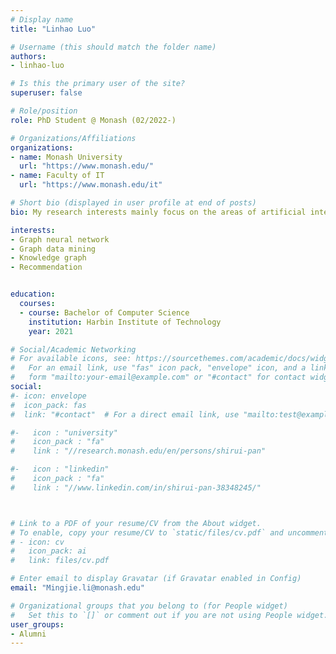```yaml
---
# Display name
title: "Linhao Luo"

# Username (this should match the folder name)
authors:
- linhao-luo

# Is this the primary user of the site?
superuser: false

# Role/position
role: PhD Student @ Monash (02/2022-)

# Organizations/Affiliations
organizations:
- name: Monash University
  url: "https://www.monash.edu/"
- name: Faculty of IT
  url: "https://www.monash.edu/it"

# Short bio (displayed in user profile at end of posts)
bio: My research interests mainly focus on the areas of artificial intelligence and data mining, especially for the graph neural network and recommendation.

interests:
- Graph neural network
- Graph data mining
- Knowledge graph
- Recommendation


education:
  courses:
  - course: Bachelor of Computer Science
    institution: Harbin Institute of Technology
    year: 2021

# Social/Academic Networking
# For available icons, see: https://sourcethemes.com/academic/docs/widgets/#icons
#   For an email link, use "fas" icon pack, "envelope" icon, and a link in the
#   form "mailto:your-email@example.com" or "#contact" for contact widget.
social:
#- icon: envelope
#  icon_pack: fas
#  link: "#contact"  # For a direct email link, use "mailto:test@example.org".

#-   icon : "university"
#    icon_pack : "fa"
#    link : "//research.monash.edu/en/persons/shirui-pan"

#-   icon : "linkedin"
#    icon_pack : "fa"
#    link : "//www.linkedin.com/in/shirui-pan-38348245/"



# Link to a PDF of your resume/CV from the About widget.
# To enable, copy your resume/CV to `static/files/cv.pdf` and uncomment the lines below.  
# - icon: cv
#   icon_pack: ai
#   link: files/cv.pdf

# Enter email to display Gravatar (if Gravatar enabled in Config)
email: "Mingjie.li@monash.edu"

# Organizational groups that you belong to (for People widget)
#   Set this to `[]` or comment out if you are not using People widget.  
user_groups:
- Alumni
---
```

